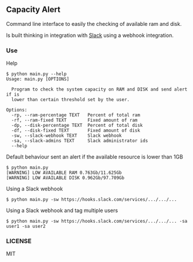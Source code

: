 ## Capacity Alert

Command line interface to easily the checking of available ram and disk.

Is built thinking in integration with [Slack](https://slack.com/) using a webhook integration.

### Use
Help
```shell
$ python main.py --help
Usage: main.py [OPTIONS]

  Program to check the system capacity on RAM and DISK and send alert if is
  lower than certain threshold set by the user.

Options:
  -rp, --ram-percentage TEXT   Percent of total ram
  -rf, --ram-fixed TEXT        Fixed amount of ram
  -dp, --disk-percentage TEXT  Percent of total disk
  -df, --disk-fixed TEXT       Fixed amount of disk
  -sw, --slack-webhook TEXT    Slack webhook
  -sa, --slack-admins TEXT     Slack administrator ids
  --help   
```
Default behaviour sent an alert if the available resource is lower than 1GB
```shell
$ python main.py
[WARNING] LOW AVAILABLE RAM 0.763Gb/11.625Gb
[WARNING] LOW AVAILABLE DISK 0.962Gb/97.709Gb
```
Using a Slack webhook
```shell
$ python main.py -sw https://hooks.slack.com/services/.../.../...
```
Using a Slack webhook and tag multiple users
```shell
$ python main.py -sw https://hooks.slack.com/services/.../.../... -sa user1 -sa user2
```

### LICENSE
MIT